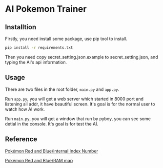 # AI Pokemon Trainer

## Installtion

Firstly, you need install some package, use pip tool to install.

```bash
pip install -r requirements.txt
```

Then you need copy secret_setting.json.example to secret_setting.json, and typing the AI's api information.

## Usage

There are two files in the root folder, `main.py` and `app.py`.

Run `app.py`, you will get a web server which started in 8000 port and listening all addr, it have beautiful screen. It's goal is for the normal user to watch how AI work.

Run `main.py`, you will get a window that run by pyboy, you can see some detial in the console. It's goal is for test the AI.

## Reference

[Pokémon Red and Blue/Internal Index Number](https://tcrf.net/Pok%C3%A9mon_Red_and_Blue/Internal_Index_Number)

[Pokémon Red and Blue/RAM map](https://datacrystal.tcrf.net/wiki/Pok%C3%A9mon_Red_and_Blue/RAM_map)